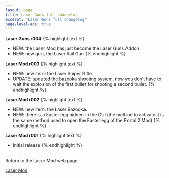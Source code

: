 ```yaml
---
layout: page
title: Laser Guns full changelog
excerpt: "Laser Guns full changelog"
page-level-ads: true
---
```


**Laser Guns r004**
{% highlight text %}
- NEW: the Laser Mod has just become the Laser Guns Addon
- NEW: new gun, the Laser Rail Gun
{% endhighlight %}

**Laser Mod r003**
{% highlight text %}
- NEW: new item: the Laser Sniper Rifle.
- UPDATE: updated the bazooka shooting system, now you don't have to wait the explosion of the first bullet for shooting a second bullet.
{% endhighlight %}

**Laser Mod r002**
{% highlight text %}
- NEW: new item: the Laser Bazooka.
- NEW: there is a Easter egg hidden in the GUI (the method to activate it is the same method used to open the Easter egg of the Portal 2 Mod) 
{% endhighlight %}

**Laser Mod r001**
{% highlight text %}
- Initial release
{% endhighlight %}


<br>Return to the Laser Mod web page:

<div markdown="0"><a href="{{ site.url }}/minecraft/laser-mod/#changelog" class="btn">Laser Mod</a></div>

